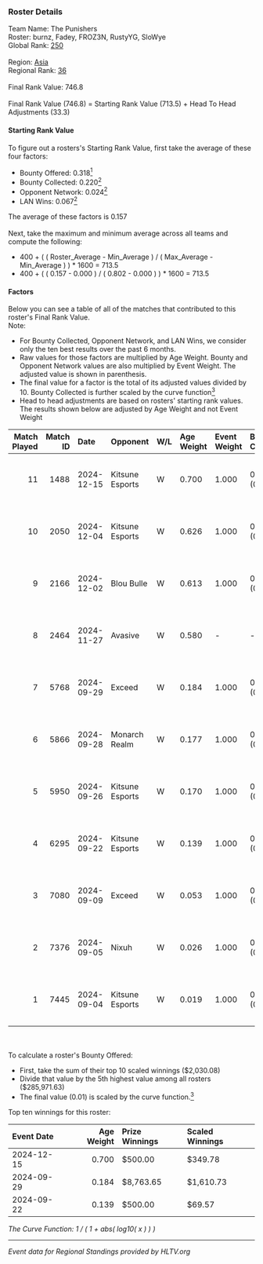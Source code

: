 ### Roster Details<br />
Team Name: The Punishers<br />
Roster: burnz, Fadey, FROZ3N, RustyYG, SloWye<br />
Global Rank: [250](../../standings_global_2025_02_28.md)<br />
<br />
Region: [Asia]( ../../standings_asia_2025_02_28.md)<br />
Regional Rank: [36]( ../../standings_asia_2025_02_28.md)<br />
<br />
Final Rank Value:  746.8<br />
<br />
Final Rank Value (746.8) = Starting Rank Value (713.5) + Head To Head Adjustments (33.3)<br />

#### Starting Rank Value<br />
To figure out a rosters's Starting Rank Value, first take the average of these four factors:<br />
- Bounty Offered: 0.318[<sup>1</sup>](#table2)
- Bounty Collected: 0.220[<sup>2</sup>](#table1)
- Opponent Network: 0.024[<sup>2</sup>](#table1)
- LAN Wins: 0.067[<sup>2</sup>](#table1)

The average of these factors is 0.157<br />
<br />
Next, take the maximum and minimum average across all teams and compute the following:<br />
- 400 + ( ( Roster_Average - Min_Average ) / ( Max_Average - Min_Average ) ) * 1600 = 713.5
- 400 + ( ( 0.157 - 0.000 ) / ( 0.802 - 0.000 ) ) * 1600 = 713.5


#### Factors<br />
Below you can see a table of all of the matches that contributed to this roster's Final Rank Value.<br />
Note:<br />

- For Bounty Collected, Opponent Network, and LAN Wins, we consider only the ten best results over the past 6 months.
- Raw values for those factors are multiplied by Age Weight. Bounty and Opponent Network values are also multiplied by Event Weight. The adjusted value is shown in parenthesis.
- The final value for a factor is the total of its adjusted values divided by 10. Bounty Collected is further scaled by the curve function[<sup>3</sup>](#curveFunction)
- Head to head adjustments are based on rosters' starting rank values. The results shown below are adjusted by Age Weight and not Event Weight
<span id="table1"></span><br />


| Match Played | Match ID | Date       | Opponent        | W/L | Age Weight | Event Weight | Bounty Collected | Opponent Network | LAN Wins  | H2H Adj. | Roster                                |
| -: | -: | :- | :- | :- | :- | :- | :- | :- | :- | -: | :- |
|           11 |     1488 | 2024-12-15 | Kitsune Esports | W   | 0.700      | 1.000        | 0.001 (0.001)    | 0.106 (0.074)    | 0 (0.000) |     7.66 | burnz, Fadey, FROZ3N, RustyYG, SloWye |
|           10 |     2050 | 2024-12-04 | Kitsune Esports | W   | 0.626      | 1.000        | 0.001 (0.001)    | 0.106 (0.066)    | 0 (0.000) |     6.96 | burnz, Fadey, FROZ3N, RustyYG, SloWye |
|            9 |     2166 | 2024-12-02 | Blou Bulle      | W   | 0.613      | 1.000        | 0.000 (0.000)    | 0.093 (0.057)    | 0 (0.000) |     6.64 | burnz, Fadey, FROZ3N, RustyYG, SloWye |
|            8 |     2464 | 2024-11-27 | Avasive         | W   | 0.580      | -            | -                | -                | 0 (0.000) |     2.55 | burnz, Fadey, FROZ3N, RustyYG, SloWye |
|            7 |     5768 | 2024-09-29 | Exceed          | W   | 0.184      | 1.000        | 0.003 (0.000)    | 0.019 (0.004)    | 1 (0.184) |     2.33 | burnz, Fadey, FROZ3N, RustyYG, SloWye |
|            6 |     5866 | 2024-09-28 | Monarch Realm   | W   | 0.177      | 1.000        | 0.001 (0.000)    | 0.018 (0.003)    | 1 (0.177) |     2.16 | burnz, Fadey, FROZ3N, RustyYG, SloWye |
|            5 |     5950 | 2024-09-26 | Kitsune Esports | W   | 0.170      | 1.000        | 0.001 (0.000)    | 0.106 (0.018)    | 1 (0.170) |     2.05 | burnz, Fadey, FROZ3N, RustyYG, SloWye |
|            4 |     6295 | 2024-09-22 | Kitsune Esports | W   | 0.139      | 1.000        | 0.001 (0.000)    | 0.106 (0.015)    | 0 (0.000) |     1.70 | burnz, Fadey, FROZ3N, RustyYG, SloWye |
|            3 |     7080 | 2024-09-09 | Exceed          | W   | 0.053      | 1.000        | 0.003 (0.000)    | 0.019 (0.001)    | 0 (0.000) |     0.68 | burnz, Fadey, FROZ3N, RustyYG, SloWye |
|            2 |     7376 | 2024-09-05 | Nixuh           | W   | 0.026      | 1.000        | 0.001 (0.000)    | 0.010 (0.000)    | 0 (0.000) |     0.29 | burnz, Fadey, FROZ3N, RustyYG, SloWye |
|            1 |     7445 | 2024-09-04 | Kitsune Esports | W   | 0.019      | 1.000        | 0.001 (0.000)    | 0.106 (0.002)    | -         |     0.23 | burnz, Fadey, FROZ3N, RustyYG, SloWye |

<br />
<span id="table2"></span><br />
To calculate a roster's Bounty Offered:<br />

- First, take the sum of their top 10 scaled winnings ($2,030.08)
- Divide that value by the 5th highest value among all rosters ($285,971.63)
- The final value (0.01) is scaled by the curve function.[<sup>3</sup>](#curveFunction)

Top ten winnings for this roster:<br />

| Event Date | Age Weight | Prize Winnings | Scaled Winnings |
| :- | -: | :- | :- |
| 2024-12-15 |      0.700 | $500.00        | $349.78         |
| 2024-09-29 |      0.184 | $8,763.65      | $1,610.73       |
| 2024-09-22 |      0.139 | $500.00        | $69.57          |


<span id="curveFunction"></span>_The Curve Function: 1 / ( 1 + abs( log10( x ) ) )_<br />

---
_Event data for Regional Standings provided by HLTV.org_<br />
